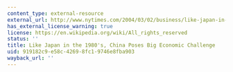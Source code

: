 ```yaml
---
content_type: external-resource
external_url: http://www.nytimes.com/2004/03/02/business/like-japan-in-the-1980-s-china-poses-big-economic-challenge.html
has_external_license_warning: true
license: https://en.wikipedia.org/wiki/All_rights_reserved
status: ''
title: Like Japan in the 1980's, China Poses Big Economic Challenge
uid: 919182c9-e58c-4269-8fc1-9746e8fba903
wayback_url: ''
---
```


